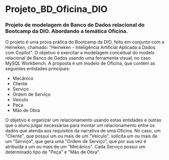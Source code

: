 # Projeto_BD_Oficina_DIO

### Projeto de modelagem de Banco de Dados relacional do Bootcamp da DIO. Abordando a temática Oficina.

O projeto é uma prova prática do Bootcamp da DIO, feito em conjunto com a Heineken, chamado: "Heineken - Inteligência Artificial Aplicada a Dados com Copilot". O objetivo é exercitar a modelagem conceitual do modelo relacional de Banco de Dados usando uma ferramenta visual, no caso MySQL Workbench. A proposta é um modelo de Oficina, que contém as seguintes entidades principais:
- Mecânico
- Cliente
- Serviço
- Ordem de Serviço
- Veículo
- Peça
- Mão de Obra

O objetivo é organizar um relacionamento usando estas entidades e outras que o aluno julgar necessárias para montar um relacionamento entre os dados que atenda aos requisitos da narrativa de uma Oficina. No caso, um "Cliente", que possui um ou mais de um "Veículo", solicita um ou mais de um "Serviço", que gera uma "Ordem de Serviço", que por sua vez é atribuída a um ou mais de um "Mecânico". Cada Serviço possui um determinado tipo de "Peça" e "Mão de Obra".
